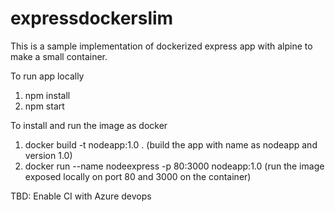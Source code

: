 # expressdockerslim

This is a sample implementation of dockerized express app with alpine to make a small container.

To run app locally 
1. npm install
2. npm start 

To install and run the image as docker 

1. docker build -t nodeapp:1.0 . (build the app with name as nodeapp and version 1.0)
2. docker run --name nodeexpress -p 80:3000 nodeapp:1.0 (run the image exposed locally on port 80 and 3000 on the container)



TBD: Enable CI with Azure devops
